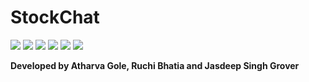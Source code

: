 # StockChat
![](images/i1.PNG)
![](images/2.PNG)
![](images/3.PNG)
![](images/4.PNG)
![](images/5.PNG)
![](images/6.PNG)

**Developed by Atharva Gole, Ruchi Bhatia and Jasdeep Singh Grover**
